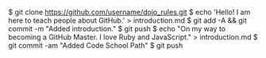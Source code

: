 $ git clone https://github.com/username/dojo_rules.git
$ echo 'Hello! I am here to teach people about GitHub.' > introduction.md
$ git add -A && git commit -m "Added introduction."
$ git push
$ echo "On my way to becoming a GitHub Master. I love Ruby and JavaScript." > introduction.md
$ git commit -am "Added Code School Path"
$ git push
